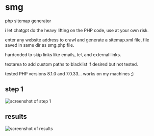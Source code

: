 # smg
php sitemap generator

i let chatgpt do the heavy lifting on the PHP code, use at your own risk.

enter any website address to crawl and generate a sitemap.xml file, file saved in same dir as smg.php file.

hardcoded to skip links like emails, tel, and external links.

textarea to add custom paths to blacklist if desired but not tested.

tested PHP versions 8.1.0 and 7.0.33... works on my machines ;)

## step 1
![screenshot of step 1](https://github.com/sean1138/smg/blob/main/screenshot-01.jpg?raw=true)

## results
![screenshot of results](https://github.com/sean1138/smg/blob/main/screenshot-02.jpg?raw=true)